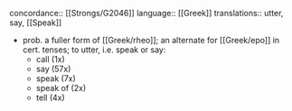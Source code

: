 concordance:: [[Strongs/G2046]] 
language:: [[Greek]] 
translations:: utter, say, [[Speak]]

- prob. a fuller form of [[Greek/rheo]]; an alternate for [[Greek/epo]] in cert. tenses; to utter, i.e. speak or say:
	- call (1x)
	- say (57x)
	- speak (7x)
	- speak of (2x)
	- tell (4x)